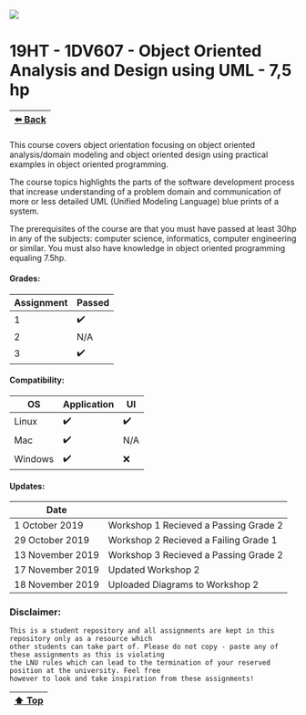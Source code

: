 ##### ![](https://mymoodle.lnu.se/pluginfile.php/1/theme_essential/logo/1573077602/lnu-logo.png)
# 19HT - 1DV607 - Object Oriented Analysis and Design using UML - 7,5 hp
| [:arrow_left: Back](../../../) |
|---|

This course covers object orientation focusing on object oriented analysis/domain modeling and object oriented design using practical examples in object oriented programming.

The course topics highlights the parts of the software development process that increase understanding of a problem domain and communication of more or less detailed UML (Unified Modeling Language) blue prints of a system. 

The prerequisites of the course are that you must have passed at least 30hp in any of the subjects: computer science, informatics, computer engineering or similar. You must also have knowledge in object oriented programming equaling 7.5hp.

#### Grades:
| Assignment | Passed |
|---|---|
| 1 | :heavy_check_mark: |
| 2 | N/A |
| 3 | :heavy_check_mark: |

#### Compatibility:
| OS | Application | UI |
|---|---|---|
| Linux | :heavy_check_mark: | :heavy_check_mark: |
| Mac | :heavy_check_mark: | N/A |
| Windows | :heavy_check_mark: | :x: | 

#### Updates:
| Date |  |
|---|---|
| 1 October 2019 | Workshop 1 Recieved a Passing Grade 2 |
| 29 October 2019 | Workshop 2 Recieved a Failing Grade 1 |
| 13 November 2019 | Workshop 3 Recieved a Passing Grade 2 |
| 17 November 2019 | Updated Workshop 2 |
| 18 November 2019 | Uploaded Diagrams to Workshop 2 |

### Disclaimer:
```
This is a student repository and all assignments are kept in this repository only as a resource which 
other students can take part of. Please do not copy - paste any of these assignments as this is violating 
the LNU rules which can lead to the termination of your reserved position at the university. Feel free 
however to look and take inspiration from these assignments!
```

| [:arrow_up: Top]() |
|---|
